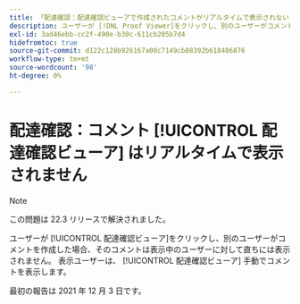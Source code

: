 ```yaml
---
title: 「配達確認：配達確認ビューアで作成されたコメントがリアルタイムで表示されない'
description: ユーザーが [!DNL Proof Viewer]をクリックし、別のユーザーがコメントを作成した場合、そのコメントは表示中のユーザーに対して直ちには表示されません。
exl-id: 3ad46ebb-cc2f-490e-b30c-611cb205b7d4
hidefromtoc: true
source-git-commit: d122c128b926167a00c7149cb88392b618486876
workflow-type: tm+mt
source-wordcount: '98'
ht-degree: 0%

---
```


# 配達確認：コメント [!UICONTROL 配達確認ビューア] はリアルタイムで表示されません

>[!NOTE]
>
>この問題は 22.3 リリースで解決されました。

ユーザーが [!UICONTROL 配達確認ビューア]をクリックし、別のユーザーがコメントを作成した場合、そのコメントは表示中のユーザーに対して直ちには表示されません。 表示ユーザーは、 [!UICONTROL 配達確認ビューア] 手動でコメントを表示します。

最初の報告は 2021 年 12 月 3 日です。
